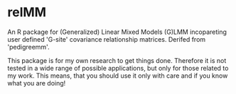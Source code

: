 
# relMM

An R package for (Generalized) Linear Mixed Models (G)LMM incopareting user 
defined 'G-site' covariance relationship matrices. Derifed from 'pedigreemm'.

This package is for my own research to get things done. Therefore it is not 
tested in a wide range of possible applications, but only for those related to 
my work. This means, that you should use it only with care and if you know what 
you are doing!

